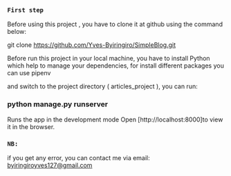 ### `First step`

Before  using this project , you have to clone it at github using the command below:

git clone https://github.com/Yves-Byiringiro/SimpleBlog.git


Before run this project in your local machine, you have to install Python  which help to manage your dependencies, for install different packages you can use pipenv

and switch to  the project directory ( articles_project ), you can run:

### python manage.py runserver

Runs the app in the development mode
Open [http://localhost:8000]to view it in the browser.




### `NB:`

if you  get any error, you can contact me via email: byiringiroyves127@gmail.com